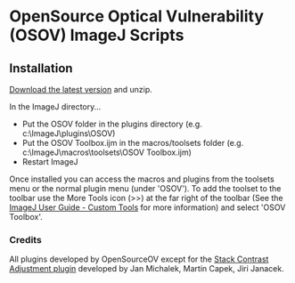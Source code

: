 # OpenSource Optical Vulnerability (OSOV) ImageJ Scripts

## Installation

[Download the latest version](https://github.com/OpenSourceOV/imagej-scripts/archive/master.zip) and unzip.

In the ImageJ directory...

* Put the OSOV folder in the plugins directory (e.g. c:\ImageJ\plugins\OSOV)
* Put the OSOV Toolbox.ijm in the macros/toolsets folder (e.g. c:\ImageJ\macros\toolsets\OSOV Toolbox.ijm)
* Restart ImageJ

Once installed you can access the macros and plugins from the toolsets menu or the normal plugin menu (under 'OSOV'). To add the toolset to the toolbar use the More Tools icon (>>) at the far right of the toolbar (See the [ImageJ User Guide - Custom Tools](https://imagej.nih.gov/ij/docs/guide/146-20.html) for more information) and select 'OSOV Toolbox'.

### Credits

All plugins developed by OpenSourceOV except for the [Stack Contrast Adjustment plugin](https://imagej.nih.gov/ij/plugins/stack-contrast/index.htm) developed by Jan Michalek, Martin Capek, Jiri Janacek.